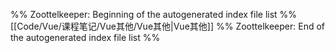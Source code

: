 %% Zoottelkeeper: Beginning of the autogenerated index file list  %%
 [[Code/Vue/课程笔记/Vue其他/Vue其他|Vue其他]]
%% Zoottelkeeper: End of the autogenerated index file list  %%
